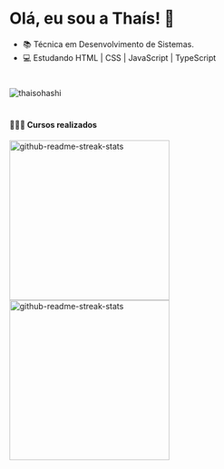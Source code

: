 <h1>Olá, eu sou a Thaís! 👋</h1>

- 📚 Técnica em Desenvolvimento de Sistemas. 
- 💻 Estudando HTML | CSS | JavaScript | TypeScript

#
<p><img src="https://github-readme-stats.vercel.app/api/top-langs?username=thaisohashi&show_icons=true&locale=en&layout=compact&theme=dark" alt="thaisohashi" /></p>

#
#### 👩🏻‍💻 Cursos realizados
<p align="left">
    <a href="https://github.com/thaisohashi/startse-tech-academy"><img width="282" src="https://denvercoder1-github-readme-stats.vercel.app/api/pin/?username=thaisohashi&repo=startse-tech-academy&theme=react&bg_color=0D1117&title_color=F0F6FF&icon_color=F8D866&show_icons=false" alt="github-readme-streak-stats"></a>
   <a href="https://github.com/thaisohashi/use-academy-bootcamp"><img width="282" src="https://denvercoder1-github-readme-stats.vercel.app/api/pin/?username=thaisohashi&repo=use-academy-bootcamp&theme=react&bg_color=0D1117&title_color=F0F6FF&icon_color=F8D866&show_icons=false" alt="github-readme-streak-stats"></a>
</p>
